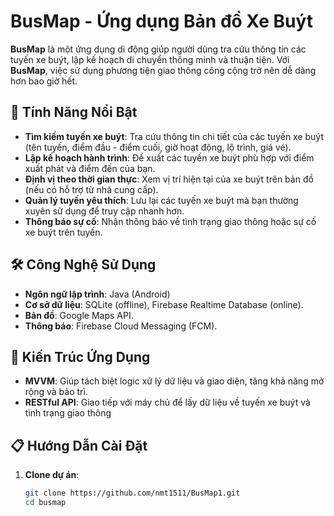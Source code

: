 # BusMap - Ứng dụng Bản đồ Xe Buýt


**BusMap** là một ứng dụng di động giúp người dùng tra cứu thông tin các tuyến xe buýt, lập kế hoạch di chuyển thông minh và thuận tiện. Với **BusMap**, việc sử dụng phương tiện giao thông công cộng trở nên dễ dàng hơn bao giờ hết.

## 🌟 Tính Năng Nổi Bật

- **Tìm kiếm tuyến xe buýt**: Tra cứu thông tin chi tiết của các tuyến xe buýt (tên tuyến, điểm đầu - điểm cuối, giờ hoạt động, lộ trình, giá vé).
- **Lập kế hoạch hành trình**: Đề xuất các tuyến xe buýt phù hợp với điểm xuất phát và điểm đến của bạn.
- **Định vị theo thời gian thực**: Xem vị trí hiện tại của xe buýt trên bản đồ (nếu có hỗ trợ từ nhà cung cấp).
- **Quản lý tuyến yêu thích**: Lưu lại các tuyến xe buýt mà bạn thường xuyên sử dụng để truy cập nhanh hơn.
- **Thông báo sự cố**: Nhận thông báo về tình trạng giao thông hoặc sự cố xe buýt trên tuyến.

## 🛠️ Công Nghệ Sử Dụng

- **Ngôn ngữ lập trình**: Java (Android)
- **Cơ sở dữ liệu**: SQLite (offline), Firebase Realtime Database (online).
- **Bản đồ**: Google Maps API.
- **Thông báo**: Firebase Cloud Messaging (FCM).

## 📖 Kiến Trúc Ứng Dụng

- **MVVM**: Giúp tách biệt logic xử lý dữ liệu và giao diện, tăng khả năng mở rộng và bảo trì.
- **RESTful API**: Giao tiếp với máy chủ để lấy dữ liệu về tuyến xe buýt và tình trạng giao thông
## 📋 Hướng Dẫn Cài Đặt

1. **Clone dự án**:  
   ```bash
   git clone https://github.com/nmt1511/BusMap1.git
   cd busmap
